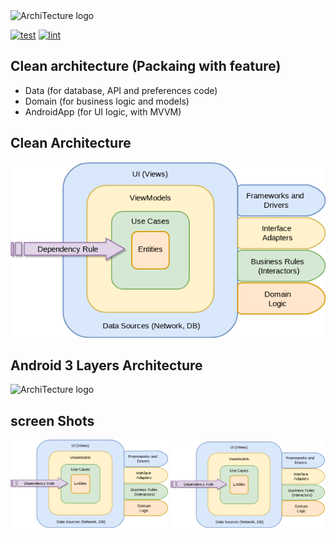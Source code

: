  <img src="images/logo.png" alt="ArchiTecture logo"/>

[![test](https://github.com/blocoio/android-template/workflows/test/badge.svg?branch=master)](https://github.com/blocoio/android-template/actions?query=workflow%3Atest+branch%3Amaster)
[![lint](https://github.com/blocoio/android-template/workflows/lint/badge.svg?branch=master)](https://github.com/blocoio/android-template/actions?query=workflow%3Alint+branch%3Amaster)

## Clean architecture (Packaing with feature)
- Data (for database, API and preferences code)
- Domain (for business logic and models)
- AndroidApp (for UI logic, with MVVM)

## Clean Architecture
 <img src="images/clean_architecture_reloaded_main.png" alt="ArchiTecture logo"/>

## Android 3 Layers Architecture
<img src="images/clean_architecture_reloaded_layers.png.png" alt="ArchiTecture logo"/>

## screen Shots
<p float="left">
  <img src="images/clean_architecture_reloaded_main.png" width="50%" />
  <img src="images/clean_architecture_reloaded_main.png" width="49%" />
</p>
